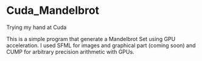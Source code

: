 # Cuda_Mandelbrot
Trying my hand at Cuda

This is a simple program that generate a Mandelbrot Set using GPU acceleration.
I used SFML for images and graphical part (coming soon) and CUMP for arbitrary precision arithmetic with GPUs.
